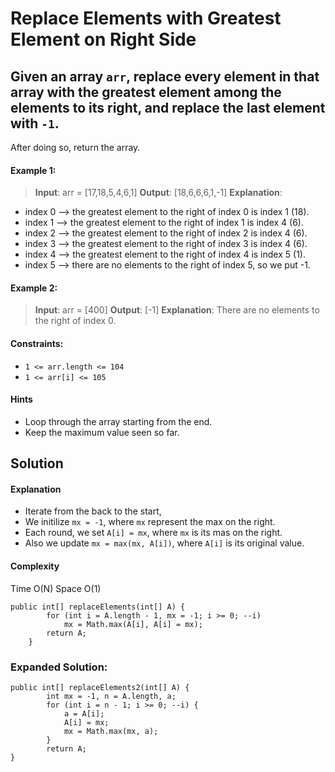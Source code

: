 # Replace Elements with Greatest Element on Right Side

## Given an array ```arr```, replace every element in that array with the greatest element among the elements to its right, and replace the last element with ```-1```.

After doing so, return the array.

#### Example 1:
> **Input**: arr = [17,18,5,4,6,1]
> **Output**: [18,6,6,6,1,-1]
> **Explanation**: 
- index 0 --> the greatest element to the right of index 0 is index 1 (18).
- index 1 --> the greatest element to the right of index 1 is index 4 (6).
- index 2 --> the greatest element to the right of index 2 is index 4 (6).
- index 3 --> the greatest element to the right of index 3 is index 4 (6).
- index 4 --> the greatest element to the right of index 4 is index 5 (1).
- index 5 --> there are no elements to the right of index 5, so we put -1.

#### Example 2:
> **Input**: arr = [400]
> **Output**: [-1]
> **Explanation**: There are no elements to the right of index 0.
 
#### Constraints:

- ```1 <= arr.length <= 104```
- ```1 <= arr[i] <= 105```

#### Hints
- Loop through the array starting from the end.
- Keep the maximum value seen so far.

## Solution

#### Explanation
- Iterate from the back to the start,
- We initilize ```mx = -1```, where ```mx``` represent the max on the right.
- Each round, we set ```A[i] = mx```, where ```mx``` is its mas on the right.
- Also we update ```mx = max(mx, A[i])```, where ```A[i]``` is its original value.


#### Complexity
Time O(N)
Space O(1)

```
public int[] replaceElements(int[] A) {
        for (int i = A.length - 1, mx = -1; i >= 0; --i)
            mx = Math.max(A[i], A[i] = mx);
        return A;
    }
```

### Expanded Solution:

```
public int[] replaceElements2(int[] A) {
        int mx = -1, n = A.length, a;
        for (int i = n - 1; i >= 0; --i) {
            a = A[i];
            A[i] = mx;
            mx = Math.max(mx, a);
        }
        return A;
}
```
